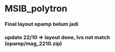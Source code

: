 # MSIB_polytron
### Final layout opamp belum jadi
### update 22/10 => layout done, lvs not match (opamp/mag_2210.zip)
